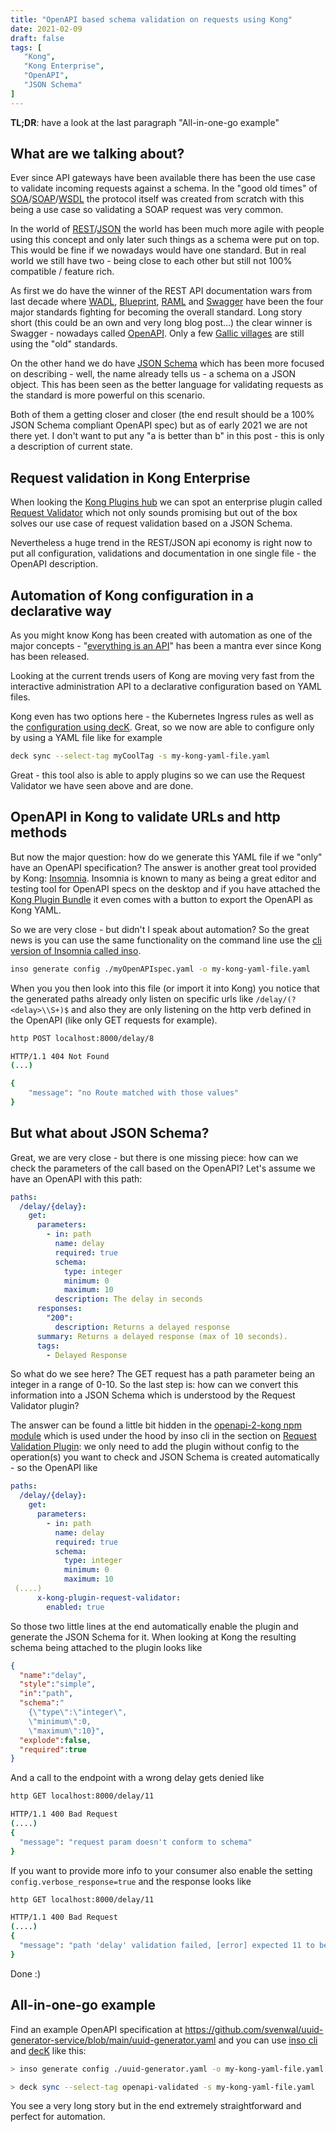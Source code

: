 ```yaml
---
title: "OpenAPI based schema validation on requests using Kong"
date: 2021-02-09
draft: false
tags: [
   "Kong",
   "Kong Enterprise",
   "OpenAPI",
   "JSON Schema"
]
---
```


**TL;DR**: have a look at the last paragraph "All-in-one-go example"

## What are we talking about?

Ever since API gateways have been available there has been the use case to validate incoming requests against a schema. In the "good old times" of [SOA](https://en.wikipedia.org/wiki/Service-oriented_architecture)/[SOAP](https://en.wikipedia.org/wiki/SOAP)/[WSDL](https://en.wikipedia.org/wiki/Web_Services_Description_Language) the protocol itself was created from scratch with this being a use case so validating a SOAP request was very common.

In the world of [REST](https://en.wikipedia.org/wiki/Representational_state_transfer)/[JSON](https://en.wikipedia.org/wiki/JSON) the world has been much more agile with people using this concept and only later such things as a schema were put on top. This would be fine if we nowadays would have one standard. But in real world we still have two - being close to each other but still not 100% compatible / feature rich.

As first we do have the winner of the REST API documentation wars from last decade where [WADL](https://en.wikipedia.org/wiki/Web_Application_Description_Language#:~:text=The%20Web%20Application%20Description%20Language,HTTP%20architecture%20of%20the%20Web.), [Blueprint](https://apiblueprint.org/), [RAML](https://en.wikipedia.org/wiki/RAML_(software)) and [Swagger](https://en.wikipedia.org/wiki/Swagger_(software)) have been the four major standards fighting for becoming the overall standard. Long story short (this could be an own and very long blog post...) the clear winner is Swagger - nowadays called [OpenAPI](https://en.wikipedia.org/wiki/OpenAPI_Specification). Only a few [Gallic villages](https://en.wikipedia.org/wiki/Asterix) are still using the "old" standards.

On the other hand we do have [JSON Schema](https://json-schema.org/) which has been more focused on describing - well, the name already tells us - a schema on a JSON object. This has been seen as the better language for validating requests as the standard is more powerful on this scenario.

Both of them a getting closer and closer (the end result should be a 100% JSON Schema compliant OpenAPI spec) but as of early 2021 we are not there yet. I don't want to put any "a is better than b" in this post - this is only a description of current state.

## Request validation in Kong Enterprise

When looking the [Kong Plugins hub](https://docs.konghq.com/hub/) we can spot an enterprise plugin called [Request Validator](https://docs.konghq.com/hub/kong-inc/request-validator/) which not only sounds promising but out of the box solves our use case of request validation based on a JSON Schema.

Nevertheless a huge trend in the REST/JSON api economy is right now to put all configuration, validations and documentation in one single file - the OpenAPI description.

## Automation of Kong configuration in a declarative way

As you might know Kong has been created with automation as one of the major concepts - "[everything is an API](https://docs.konghq.com/enterprise/2.2.x/admin-api/)" has been a mantra ever since Kong has been released.

Looking at the current trends users of Kong are moving very fast from the interactive administration API to a declarative configuration based on YAML files.

Kong even has two options here - the Kubernetes Ingress rules as well as the [configuration using decK](https://docs.konghq.com/deck/). Great, so we now are able to configure only by using a YAML file like for example

```bash
deck sync --select-tag myCoolTag -s my-kong-yaml-file.yaml
```

Great - this tool also is able to apply plugins so we can use the Request Validator we have seen above and are done.

## OpenAPI in Kong to validate URLs and http methods

But now the major question: how do we generate this YAML file if we "only" have an OpenAPI specification? The answer is another great tool provided by Kong: [Insomnia](https://insomnia.rest/). Insomnia is known to many as being a great editor and testing tool for OpenAPI specs on the desktop and if you have attached the [Kong Plugin Bundle](https://insomnia.rest/plugins/insomnia-plugin-kong-bundle) it even comes with a button to export the OpenAPI as Kong YAML.

So we are very close - but didn't I speak about automation? So the great news is you can use the same functionality on the command line use the [cli version of Insomnia called inso](https://support.insomnia.rest/collection/105-inso-cli).

```bash
inso generate config ./myOpenAPIspec.yaml -o my-kong-yaml-file.yaml
```

When you you then look into this file (or import it into Kong) you notice that the generated paths already only listen on specific urls like `/delay/(?<delay>\\S+)$` and also they are only listening on the http verb defined in the OpenAPI (like only GET requests for example).

```bash
http POST localhost:8000/delay/8 

HTTP/1.1 404 Not Found
(...)

{
    "message": "no Route matched with those values"
}
```

## But what about JSON Schema?

Great, we are very close - but there is one missing piece: how can we check the parameters of the call based on the OpenAPI? Let's assume we have an OpenAPI with this path:

```YAML
paths:
  /delay/{delay}:
    get:
      parameters:
        - in: path
          name: delay
          required: true
          schema:
            type: integer
            minimum: 0
            maximum: 10
          description: The delay in seconds
      responses:
        "200":
          description: Returns a delayed response
      summary: Returns a delayed response (max of 10 seconds).
      tags:
        - Delayed Response
```

So what do we see here? The GET request has a path parameter being an integer in a range of 0-10. So the last step is: how can we convert this information into a JSON Schema which is understood by the Request Validator plugin?

The answer can be found a little bit hidden in the [openapi-2-kong npm module](https://www.npmjs.com/package/openapi-2-kong) which is used under the hood by inso cli in the section on [Request Validation Plugin](https://www.npmjs.com/package/openapi-2-kong#request-validation-plugin): we only need to add the plugin without config to the operation(s) you want to check and JSON Schema is created automatically - so the OpenAPI like

```YAML
paths:
  /delay/{delay}:
    get:
      parameters:
        - in: path
          name: delay
          required: true
          schema:
            type: integer
            minimum: 0
            maximum: 10
 (....)
      x-kong-plugin-request-validator:
        enabled: true
```

So those two little lines at the end automatically enable the plugin and generate the JSON Schema for it. When looking at Kong the resulting schema being attached to the plugin looks like

```JSON
{
  "name":"delay",
  "style":"simple",
  "in":"path",
  "schema":"
    {\"type\":\"integer\",
    \"minimum\":0,
    \"maximum\":10}",
  "explode":false,
  "required":true
}
```

And a call to the endpoint with a wrong delay gets denied like

```bash
http GET localhost:8000/delay/11

HTTP/1.1 400 Bad Request
(....)
{
  "message": "request param doesn't conform to schema"
}
```

If you want to provide more info to your consumer also enable the setting `config.verbose_response=true` and the response looks like

```bash
http GET localhost:8000/delay/11

HTTP/1.1 400 Bad Request
(....)
{
  "message": "path 'delay' validation failed, [error] expected 11 to be smaller than 10"
}
```

Done :)

## All-in-one-go example

Find an example OpenAPI specification at <https://github.com/svenwal/uuid-generator-service/blob/main/uuid-generator.yaml> and you can use [inso cli](https://support.insomnia.rest/collection/105-inso-cli) and [decK](https://docs.konghq.com/deck/) like this:

```bash
> inso generate config ./uuid-generator.yaml -o my-kong-yaml-file.yaml

> deck sync --select-tag openapi-validated -s my-kong-yaml-file.yaml
```

You see a very long story but in the end extremely straightforward and perfect for automation.
